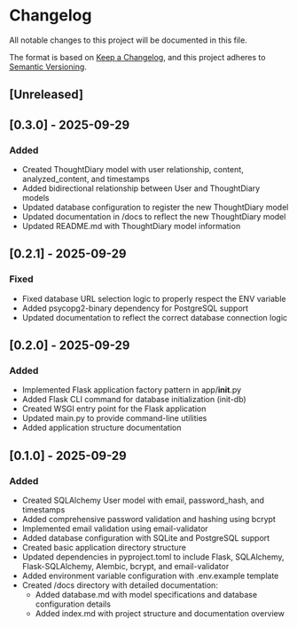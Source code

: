 # Changelog

All notable changes to this project will be documented in this file.

The format is based on [Keep a Changelog](https://keepachangelog.com/en/1.0.0/),
and this project adheres to [Semantic Versioning](https://semver.org/spec/v2.0.0.html).

## [Unreleased]

## [0.3.0] - 2025-09-29

### Added
- Created ThoughtDiary model with user relationship, content, analyzed_content, and timestamps
- Added bidirectional relationship between User and ThoughtDiary models
- Updated database configuration to register the new ThoughtDiary model
- Updated documentation in /docs to reflect the new ThoughtDiary model
- Updated README.md with ThoughtDiary model information

## [0.2.1] - 2025-09-29

### Fixed
- Fixed database URL selection logic to properly respect the ENV variable
- Added psycopg2-binary dependency for PostgreSQL support
- Updated documentation to reflect the correct database connection logic

## [0.2.0] - 2025-09-29

### Added
- Implemented Flask application factory pattern in app/__init__.py
- Added Flask CLI command for database initialization (init-db)
- Created WSGI entry point for the Flask application
- Updated main.py to provide command-line utilities
- Added application structure documentation

## [0.1.0] - 2025-09-29

### Added
- Created SQLAlchemy User model with email, password_hash, and timestamps
- Added comprehensive password validation and hashing using bcrypt
- Implemented email validation using email-validator
- Added database configuration with SQLite and PostgreSQL support
- Created basic application directory structure
- Updated dependencies in pyproject.toml to include Flask, SQLAlchemy, Flask-SQLAlchemy, Alembic, bcrypt, and email-validator
- Added environment variable configuration with .env.example template
- Created /docs directory with detailed documentation:
  - Added database.md with model specifications and database configuration details
  - Added index.md with project structure and documentation overview